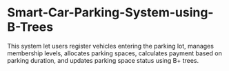 # Smart-Car-Parking-System-using-B-Trees
This system let users register vehicles entering the parking lot, manages membership levels, allocates parking spaces, calculates payment based on parking duration, and updates parking space status using B+ trees.
